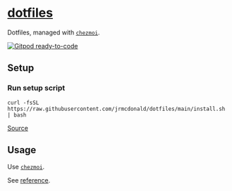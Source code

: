 # [dotfiles](https://github.com/jrmcdonald/dotfiles)

Dotfiles, managed with [`chezmoi`](https://github.com/twpayne/chezmoi).

[![Gitpod ready-to-code](https://img.shields.io/badge/Gitpod-ready--to--code-blue?logo=gitpod)](https://gitpod.io/#https://github.com/jrmcdonald/dotfiles)

## Setup ##

### Run setup script ###
```shell
curl -fsSL https://raw.githubusercontent.com/jrmcdonald/dotfiles/main/install.sh | bash
```

[Source](./install.sh)

## Usage ##

Use [`chezmoi`](https://github.com/twpayne/chezmoi).

See [reference](https://www.chezmoi.io/docs/reference/).
